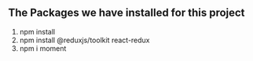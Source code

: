 ## The Packages we have installed for this project

1) npm install
2) npm install @reduxjs/toolkit react-redux 
3) npm i moment
